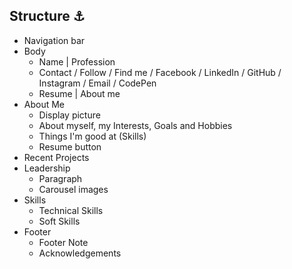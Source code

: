 ## Structure ⚓

- Navigation bar
- Body
  - Name | Profession
  - Contact / Follow / Find me / Facebook / LinkedIn / GitHub / Instagram / Email / CodePen
  - Resume | About me
- About Me
  - Display picture
  - About myself, my Interests, Goals and Hobbies
  - Things I'm good at (Skills)
  - Resume button
- Recent Projects
- Leadership 
  - Paragraph
  - Carousel images
- Skills
  - Technical Skills
  - Soft Skills
- Footer
  - Footer Note
  - Acknowledgements